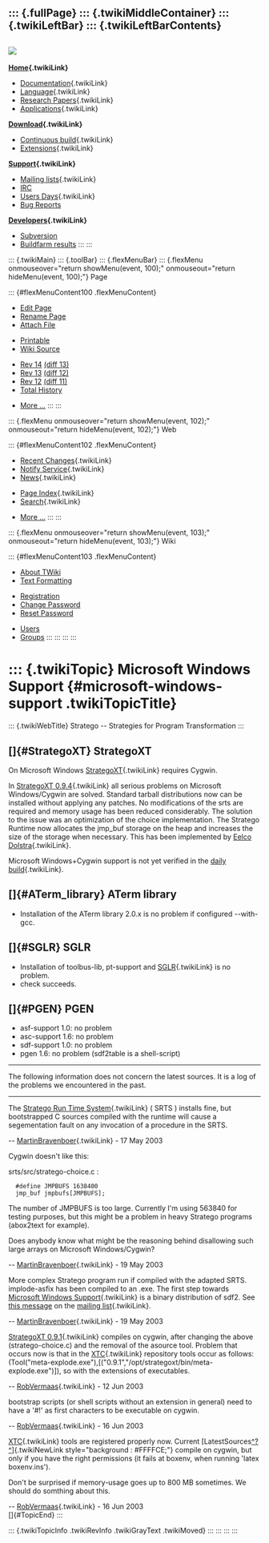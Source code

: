 ::: {.fullPage}
::: {.twikiMiddleContainer}
::: {.twikiLeftBar}
::: {.twikiLeftBarContents}
  ----------------------------------------------------------------------------------
  [![](../pub/Stratego/StrategoLogo/StrategoLogoTextlessWhite-100px.png)](WebHome)
  ----------------------------------------------------------------------------------

**[Home](WebHome){.twikiLink}**

-   [Documentation](StrategoDocumentation){.twikiLink}
-   [Language](StrategoLanguage){.twikiLink}
-   [Research Papers](StrategoPublications){.twikiLink}
-   [Applications](StrategoApplication){.twikiLink}

**[Download](StrategoDownload){.twikiLink}**

-   [Continuous build](ContinuousBuild){.twikiLink}
-   [Extensions](AdditionalPackageDownload){.twikiLink}

**[Support](StrategoSupport){.twikiLink}**

-   [Mailing lists](MailingList){.twikiLink}
-   [IRC](irc://irc.freenode.net/#stratego)
-   [Users Days](StrategoUsersDay){.twikiLink}
-   [Bug Reports](http://yellowgrass.org/project/StrategoXT)

**[Developers](StrategoDev){.twikiLink}**

-   [Subversion](https://svn.strategoxt.org/repos/StrategoXT/strategoxt/trunk)
-   [Buildfarm
    results](http://hydra.nixos.org/jobset/strategoxt/strategoxt-release/all)
:::
:::

::: {.twikiMain}
::: {.toolBar}
::: {.flexMenuBar}
::: {.flexMenu onmouseover="return showMenu(event, 100);" onmouseout="return hideMenu(event, 100);"}
Page

::: {#flexMenuContent100 .flexMenuContent}
-   [Edit
    Page](http://www.program-transformation.org/edit/Stratego/MicrosoftWindowsSupport?t=1536825600)
-   [Rename
    Page](http://www.program-transformation.org/rename/Stratego/MicrosoftWindowsSupport)
-   [Attach
    File](http://www.program-transformation.org/attach/Stratego/MicrosoftWindowsSupport)

<!-- -->

-   [Printable](http://www.program-transformation.org/view/Stratego/MicrosoftWindowsSupport?skin=print.pattern)
-   [Wiki
    Source](http://www.program-transformation.org/view/Stratego/MicrosoftWindowsSupport?skin=text&raw=on&contenttype=text/plain)

<!-- -->

-   [Rev
    14](http://www.program-transformation.org/view/Stratego/MicrosoftWindowsSupport?rev=1.14)
    [(diff 13)](http://www.program-transformation.org/rdiff/Stratego/MicrosoftWindowsSupport?rev1=1.14&rev2=1.13)
-   [Rev
    13](http://www.program-transformation.org/view/Stratego/MicrosoftWindowsSupport?rev=1.13)
    [(diff 12)](http://www.program-transformation.org/rdiff/Stratego/MicrosoftWindowsSupport?rev1=1.13&rev2=1.12)
-   [Rev
    12](http://www.program-transformation.org/view/Stratego/MicrosoftWindowsSupport?rev=1.12)
    [(diff 11)](http://www.program-transformation.org/rdiff/Stratego/MicrosoftWindowsSupport?rev1=1.12&rev2=1.11)
-   [Total
    History](http://www.program-transformation.org/rdiff/Stratego/MicrosoftWindowsSupport)

<!-- -->

-   [More
    \...](http://www.program-transformation.org/oops/Stratego/MicrosoftWindowsSupport?template=oopsmore&param1=1.14&param2=1.14)
:::
:::

::: {.flexMenu onmouseover="return showMenu(event, 102);" onmouseout="return hideMenu(event, 102);"}
Web

::: {#flexMenuContent102 .flexMenuContent}
-   [Recent Changes](WebChanges){.twikiLink}
-   [Notify Service](WebNotify){.twikiLink}
-   [News](WebNews){.twikiLink}

<!-- -->

-   [Page Index](WebIndex){.twikiLink}
-   [Search](WebSearch){.twikiLink}

<!-- -->

-   [More
    \...](http://www.program-transformation.org/oops/Stratego/MicrosoftWindowsSupport?template=oopsmore&param1=1.14&param2=1.14)
:::
:::

::: {.flexMenu onmouseover="return showMenu(event, 103);" onmouseout="return hideMenu(event, 103);"}
Wiki

::: {#flexMenuContent103 .flexMenuContent}
-   [About
    TWiki](http://www.program-transformation.org/view/TWiki/WebHome)
-   [Text
    Formatting](http://www.program-transformation.org/view/TWiki/TextFormattingRules)

<!-- -->

-   [Registration](http://www.program-transformation.org/view/TWiki/TWikiRegistration)
-   [Change
    Password](http://www.program-transformation.org/view/TWiki/ChangePassword)
-   [Reset
    Password](http://www.program-transformation.org/view/TWiki/ResetPassword)

<!-- -->

-   [Users](http://www.program-transformation.org/view/Main/TWikiUsers)
-   [Groups](http://www.program-transformation.org/view/Main/TWikiGroups)
:::
:::
:::
:::

::: {.twikiTopic}
Microsoft Windows Support {#microsoft-windows-support .twikiTopicTitle}
=========================

::: {.twikiWebTitle}
Stratego \-- Strategies for Program Transformation
:::

[]{#StrategoXT} StrategoXT
--------------------------

On Microsoft Windows [StrategoXT](StrategoXT){.twikiLink} requires
Cygwin.

In [StrategoXT 0.9.4](StrategoRelease094){.twikiLink} all serious
problems on Microsoft Windows/Cygwin are solved. Standard tarball
distributions now can be installed without applying any patches. No
modifications of the srts are required and memory usage has been reduced
considerably. The solution to the issue was an optimization of the
choice implementation. The Stratego Runtime now allocates the jmp\_buf
storage on the heap and increases the size of the storage when
necessary. This has been implemented by [Eelco
Dolstra](../Main/EelcoDolstra){.twikiLink}.

Microsoft Windows+Cygwin support is not yet verified in the [daily
build](ContinuousBuild){.twikiLink}.

[]{#ATerm_library} ATerm library
--------------------------------

-   Installation of the ATerm library 2.0.x is no problem if configured
    \--with-gcc.

[]{#SGLR} SGLR
--------------

-   Installation of toolbus-lib, pt-support and [SGLR](SGLR){.twikiLink}
    is no problem.
-   check succeeds.

[]{#PGEN} PGEN
--------------

-   asf-support 1.0: no problem
-   asc-support 1.6: no problem
-   sdf-support 1.0: no problem
-   pgen 1.6: no problem (sdf2table is a shell-script)

------------------------------------------------------------------------

The following information does not concern the latest sources. It is a
log of the problems we encountered in the past.

------------------------------------------------------------------------

The [Stratego Run Time System](StrategoRunTimeSystem){.twikiLink} ( SRTS
) installs fine, but bootstrapped C sources compiled with the runtime
will cause a segementation fault on any invocation of a procedure in the
SRTS.

\-- [MartinBravenboer](../Main/MartinBravenboer){.twikiLink} - 17 May
2003

Cygwin doesn\'t like this:

srts/src/stratego-choice.c :

      #define JMPBUFS 1638400
      jmp_buf jmpbufs[JMPBUFS];

The number of JMPBUFS is too large. Currently I\'m using 563840 for
testing purposes, but this might be a problem in heavy Stratego programs
(abox2text for example).

Does anybody know what might be the reasoning behind disallowing such
large arrays on Microsoft Windows/Cygwin?

\-- [MartinBravenboer](../Main/MartinBravenboer){.twikiLink} - 19 May
2003

More complex Stratego program run if compiled with the adapted SRTS.
implode-asfix has been compiled to an .exe. The first step towards
[Microsoft Windows Support](MicrosoftWindowsSupport){.twikiLink} is a
binary distribution of sdf2. See [this
message](https://mail.cs.uu.nl/pipermail/stratego-dev/2003q2/000346.html)
on the [mailing list](MailingList){.twikiLink}.

\-- [MartinBravenboer](../Main/MartinBravenboer){.twikiLink} - 19 May
2003

[StrategoXT 0.9.1](StrategoRelease091){.twikiLink} compiles on cygwin,
after changing the above (stratego-choice.c) and the removal of the
asource tool. Problem that occurs now is that in the
[XTC](XTC){.twikiLink} repository tools occur as follows:
(Tool(\"meta-explode.exe\"),\[(\"0.9.1\",\"/opt/strategoxt/bin/meta-explode.exe\")\]),
so with the extensions of executables.

\-- [RobVermaas](../Main/RobVermaas){.twikiLink} - 12 Jun 2003

bootstrap scripts (or shell scripts without an extension in general)
need to have a \'\#!\' as first characters to be executable on cygwin.

\-- [RobVermaas](../Main/RobVermaas){.twikiLink} - 16 Jun 2003

[XTC](XTC){.twikiLink} tools are registered properly now. Current
[LatestSources[^?^](http://www.program-transformation.org/edit/Stratego/LatestSources?topicparent=Stratego.MicrosoftWindowsSupport)]{.twikiNewLink
style="background : #FFFFCE;"} compile on cygwin, but only if you have
the right permissions (it fails at boxenv, when running \'latex
boxenv.ins\').

Don\'t be surprised if memory-usage goes up to 800 MB sometimes. We
should do somthing about this.

\-- [RobVermaas](../Main/RobVermaas){.twikiLink} - 16 Jun 2003\
[]{#TopicEnd}
:::

::: {.twikiTopicInfo .twikiRevInfo .twikiGrayText .twikiMoved}
:::
:::
:::
:::
